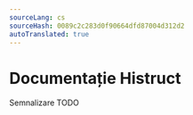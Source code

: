 ```yaml
---
sourceLang: cs
sourceHash: 0089c2c283d0f90664dfd87004d312d2
autoTranslated: true
---
```



# Documentație Histruct

Semnalizare TODO
